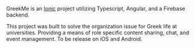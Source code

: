 GreekMe is an [Ionic](http://ionicframework.com/docs/) project utilizing Typescript, Angular, and a Firebase backend.

This project was built to solve the organization issue for Greek life at universities. Providing a means of role specific content sharing, chat, and event management. 
To be release on iOS and Android.
